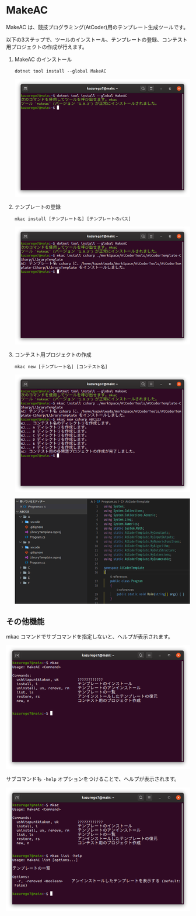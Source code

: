 # MakeAC
MakeAC は、競技プログラミング(AtCoder)用のテンプレート生成ツールです。

以下の3ステップで、ツールのインストール、テンプレートの登録、コンテスト用プロジェクトの作成が行えます。

1. MakeAC のインストール
    ```
    dotnet tool install --global MakeAC
    ```

    ![Install MakeAC](./screenshot/MakeACInstall.png)

2. テンプレートの登録
    ```
    mkac install [テンプレート名] [テンプレートのパス]
    ```

    ![Install template](./screenshot/TemplateInstall.png)

3. コンテスト用プロジェクトの作成
    ```
    mkac new [テンプレート名] [コンテスト名]
    ```

    ![Create New ContestProject](./screenshot/NewContest.png)

    ![Show Problems](./screenshot/Problems.png)

## その他機能

mkac コマンドでサブコマンドを指定しないと、ヘルプが表示されます。

![Show help main](./screenshot/Help.png)

サブコマンドも `-help` オプションをつけることで、ヘルプが表示されます。

![Show help sub](./screenshot/Help2.png)

